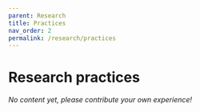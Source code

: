 ```yaml
---
parent: Research
title: Practices
nav_order: 2
permalink: /research/practices
---
```


# Research practices

_No content yet, please contribute your own experience!_
